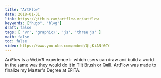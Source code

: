```yaml
---
title: "ArtFlow"
date: 2018-01-01
link: https://github.com/artflow-vr/artflow
keywords: ["hugo", "blog"]
draft: false
tags: [ 'vr', 'graphics', 'js', 'three.js' ]
math: false
toc: false
video: https://www.youtube.com/embed/QtjKiANf6GY
---
```


ArtFlow is a WebVR experience in which users can draw and build a world
in the same way they would do it in Tilt Brush or Quill.
ArtFlow was made to finalize my Master's Degree at EPITA.

<!--more-->
